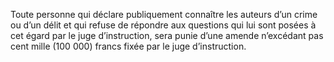 Toute personne qui déclare publiquement connaître les auteurs d’un crime ou d’un délit et qui refuse de répondre aux questions qui lui sont posées à cet égard par le juge d’instruction, sera punie d’une amende n’excédant pas cent mille (100 000) francs fixée par le juge d’instruction.